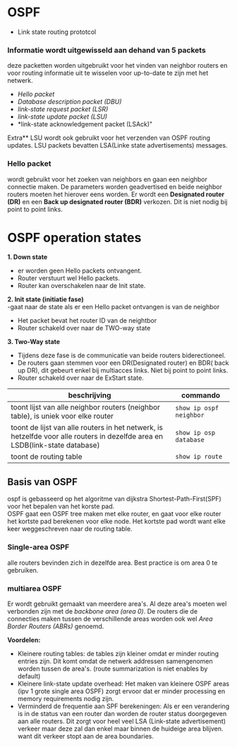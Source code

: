 # OSPF 
- Link state routing prototcol

### Informatie wordt uitgewisseld aan dehand van 5 packets
deze packetten worden uitgebruikt voor het vinden van neighbor routers en voor routing informatie uit te wisselen voor up-to-date te zijn met het netwerk.

- *Hello packet*  
- *Database description packet (DBU)*  
- *link-state request packet (LSR)* 
- *link-state update packet (LSU)*
- *link-state acknowledgement packet (LSAck)"
 
 
Extra** LSU wordt ook gebruikt voor het verzenden van OSPF routing updates. LSU packets bevatten LSA(Linke state advertisements) messages.

### Hello packet

wordt gebruikt voor het zoeken van neighbors en gaan een neighbor connectie maken. De parameters worden geadvertised en beide neighbor routers moeten het hierover eens worden. Er wordt een **Designated router (DR)** en een **Back up designated router (BDR)** verkozen. Dit is niet nodig bij point to point links.

 # OSPF operation states
 
 **1. Down state** 
- er worden geen Hello packets ontvangent.
- Router verstuurt wel Hello packets.
-  Router kan overschakelen naar de Init state.  

**2. Init state (initiatie fase)**  
 -gaat naar de state als er een Hello packet ontvangen is van de neighbor
 - Het packet bevat het router ID van de neightbor
 - Router schakeld over naar de TWO-way state  

**3. Two-Way state**  
 - Tijdens deze fase is de communicatie van beide routers biderectioneel.
 - De routers gaan stemmen voor een DR(Designated router) en BDR( back up DR), dit gebeurt enkel bij multiacces links. Niet bij point to point links.
 - Router schakeld over naar de ExStart state.
 
 
|beschrijving| commando|
|---|---|
|toont lijst van alle neighbor routers (neighbor table), is uniek voor elke router|`show ip ospf neighbor`|
|toont de lijst van alle routers in het netwerk, is hetzelfde voor alle routers in dezelfde area en LSDB(link-state database)| `show ip osp database`|
|toont de routing table|`show ip route`|

## Basis van OSPF
ospf is gebasseerd op het algoritme van dijkstra Shortest-Path-First(SPF) voor het bepalen van het korste pad.  
OSPF gaat een OSPF tree maken met elke router, en gaat voor elke router het kortste pad berekenen voor elke node. Het kortste pad wordt want elke keer weggeschreven naar de routing table.

### Single-area OSPF
alle routers bevinden zich in dezelfde area. Best practice is om area 0 te gebruiken.

### multiarea OSPF
Er wordt gebruikt gemaakt van meerdere area's. Al deze area's moeten wel verbonden zijn met de *backbone area (area 0)*. De routers die de connecties maken tussen de verschillende areas worden ook wel *Area Border Routers (ABRs)* genoemd.

**Voordelen:**
- Kleinere routing tables: de tables zijn kleiner omdat er minder routing entries zijn. Dit komt omdat de netwerk addressen samengenomen worden tussen de area's. (route summarization is niet enables by default)
- Kleinere link-state update overhead: Het maken van kleinere OSPF areas (ipv 1 grote single area OSPF) zorgt ervoor dat er minder processing en memory requirements nodig zijn.
- Verminderd de frequentie aan SPF berekeningen: Als er een verandering is in de status van een router dan worden de router status doorgegeven aan alle routers. Dit zorgt voor heel veel LSA (Link-state advertisement) verkeer
maar deze zal dan enkel maar binnen de huideige area blijven. want dit verkeer stopt aan de area boundaries.  








